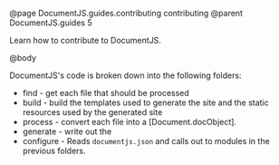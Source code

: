 @page DocumentJS.guides.contributing contributing
@parent DocumentJS.guides 5

Learn how to contribute to DocumentJS.

@body

DocumentJS's code is broken down into the following folders:

 - find - get each file that should be processed
 - build - build the templates used to generate the site and 
   the static resources used by the generated site
 - process - convert each file into a [Document.docObject].
 - generate - write out the 
 - configure - Reads `documentjs.json` and calls out to modules in the previous folders. 
